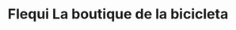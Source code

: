 ---
title: "Flequi La boutique de la bicicleta"
url: /caceres/flequi-la-boutique-de-la-bicicleta/
shop: bicicleta
---